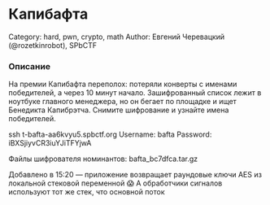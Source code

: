 # Капибафта

Category: hard, pwn, crypto, math
Author: Евгений Черевацкий (@rozetkinrobot), SPbCTF

### Описание

На премии Капибафта переполох: потеряли конверты с именами победителей, а через 10 минут начало. Зашифрованный список лежит в ноутбуке главного менеджера, но он бегает по площадке и ищет Бенедикта Капибрэтча. Снимите шифрование и узнайте имена победителей.

ssh t-bafta-aa6kvyu5.spbctf.org
Username: bafta
Password: iBXSjiyvCR3iuYJiTFYjwA

Файлы шифрователя номинантов: bafta_bc7dfca.tar.gz

Добавлено в 15:20 — приложение возвращает раундовые ключи AES из локальной стековой переменной 😱 А обработчики сигналов используют тот же стек, что основной поток